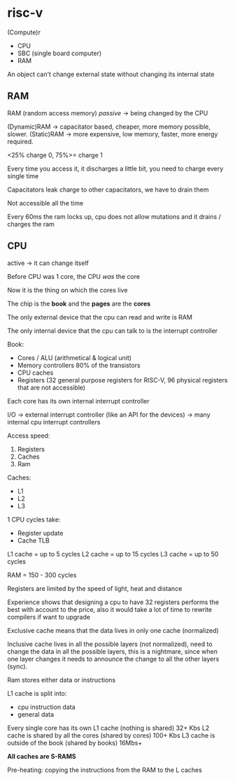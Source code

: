 # risc-v

(Compute)r

- CPU
- SBC (single board computer)
- RAM

An object can't change external state without changing its internal state

## RAM

RAM (random access memory) *passive* -> being changed by the CPU

(Dynamic)RAM -> capacitator based, cheaper, more memory possible, slower.
(Static)RAM -> more expensive, low memory, faster, more energy required.

<25% charge 0, 75%>= charge 1

Every time you access it, it discharges a little bit, you need to charge every single time

Capacitators leak charge to other capacitators, we have to drain them

Not accessible all the time

Every 60ms the ram locks up, cpu does not allow mutations and it drains / charges the ram

## CPU

active -> it can change itself

Before CPU was 1 core, the CPU *was* the core

Now it is the thing on which the cores live

The chip is the **book** and the **pages** are the **cores**

The only external device that the cpu can read and write is RAM

The only internal device that the cpu can talk to is the interrupt controller

Book:
- Cores / ALU (arithmetical & logical unit)
- Memory controllers 80% of the transistors
- CPU caches
- Registers (32 general purpose registers for RISC-V, 96 physical registers that are not accessible)

Each core has its own internal interrupt controller

I/O -> external interrupt controller (like an API for the devices) -> many internal cpu interrupt controllers

Access speed:
1. Registers
2. Caches
3. Ram

Caches:
- L1
- L2
- L3

1 CPU cycles take:
- Register update
- Cache TLB


L1 cache = up to 5 cycles
L2 cache = up to 15 cycles
L3 cache = up to 50 cycles

RAM = 150 - 300 cycles

Registers are limited by the speed of light, heat and distance

Experience shows that designing a cpu to have 32 registers performs the best with account to the price,
also it would take a lot of time to rewrite compilers if want to upgrade

Exclusive cache means that the data lives in only one cache (normalized)

Inclusive cache lives in all the possible layers (not normalized), need to change the data in all the possible layers,
this is a nightmare, since when one layer changes it needs to announce the change to all the other layers (sync).

Ram stores either data or instructions

L1 cache is split into:
- cpu instruction data
- general data

Every single core has its own L1 cache (nothing is shared) 32+ Kbs
L2 cache is shared by all the cores (shared by cores) 100+ Kbs
L3 cache is outside of the book (shared by books) 16Mbs+

**All caches are S-RAMS**

Pre-heating: copying the instructions from the RAM to the L caches

